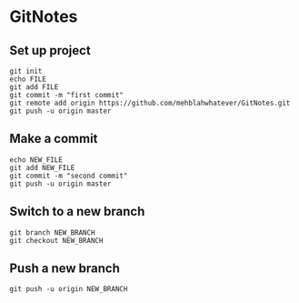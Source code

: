 # GitNotes

## Set up project
```
git init
echo FILE
git add FILE
git commit -m "first commit"
git remote add origin https://github.com/mehblahwhatever/GitNotes.git
git push -u origin master
```
## Make a commit
```
echo NEW_FILE
git add NEW_FILE
git commit -m "second commit"
git push -u origin master
```

## Switch to a new branch
```
git branch NEW_BRANCH
git checkout NEW_BRANCH
```

## Push a new branch
```
git push -u origin NEW_BRANCH
```
